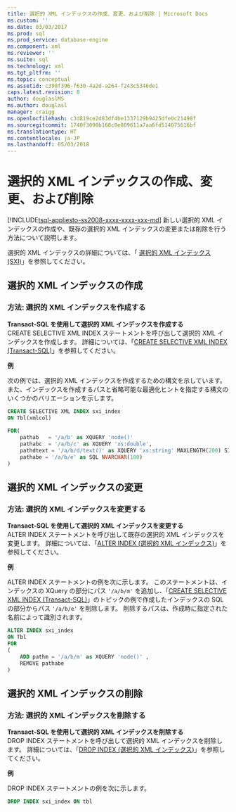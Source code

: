 ```yaml
---
title: 選択的 XML インデックスの作成、変更、および削除 | Microsoft Docs
ms.custom: ''
ms.date: 03/03/2017
ms.prod: sql
ms.prod_service: database-engine
ms.component: xml
ms.reviewer: ''
ms.suite: sql
ms.technology: xml
ms.tgt_pltfrm: ''
ms.topic: conceptual
ms.assetid: c398f396-f630-4a2d-a264-f243c5346de1
caps.latest.revision: 8
author: douglaslMS
ms.author: douglasl
manager: craigg
ms.openlocfilehash: c3d819ce2d83df4be1337129b9425dfe0c21498f
ms.sourcegitcommit: 1740f3090b168c0e809611a7aa6fd514075616bf
ms.translationtype: HT
ms.contentlocale: ja-JP
ms.lasthandoff: 05/03/2018
---
```

# <a name="create-alter-and-drop-selective-xml-indexes"></a>選択的 XML インデックスの作成、変更、および削除
[!INCLUDE[tsql-appliesto-ss2008-xxxx-xxxx-xxx-md](../../includes/tsql-appliesto-ss2008-xxxx-xxxx-xxx-md.md)]
  新しい選択的 XML インデックスの作成や、既存の選択的 XML インデックスの変更または削除を行う方法について説明します。  
  
 選択的 XML インデックスの詳細については、「 [選択的 XML インデックス &#40;SXI&#41;](../../relational-databases/xml/selective-xml-indexes-sxi.md)」を参照してください。  
  
##  <a name="create"></a> 選択的 XML インデックスの作成  
  
### <a name="how-to-create-a-selective-xml-index"></a>方法: 選択的 XML インデックスを作成する  
 **Transact-SQL を使用して選択的 XML インデックスを作成する**  
 CREATE SELECTIVE XML INDEX ステートメントを呼び出して選択的 XML インデックスを作成します。 詳細については、「[CREATE SELECTIVE XML INDEX &#40;Transact-SQL&#41;](../../t-sql/statements/create-selective-xml-index-transact-sql.md)」を参照してください。  
  
 **例**  
  
 次の例では、選択的 XML インデックスを作成するための構文を示しています。 また、インデックスを作成するパスと省略可能な最適化ヒントを指定する構文のいくつかのバリエーションを示します。  
  
```sql  
CREATE SELECTIVE XML INDEX sxi_index  
ON Tbl(xmlcol)  
  
FOR(  
    pathab   = '/a/b' as XQUERY 'node()'  
    pathabc  = '/a/b/c' as XQUERY 'xs:double',   
    pathdtext = '/a/b/d/text()' as XQUERY 'xs:string' MAXLENGTH(200) SINGLETON  
    pathabe = '/a/b/e' as SQL NVARCHAR(100)  
)  
```  
  
  
##  <a name="alter"></a> 選択的 XML インデックスの変更  
  
### <a name="how-to-alter-a-selective-xml-index"></a>方法: 選択的 XML インデックスを変更する  
 **Transact-SQL を使用して選択的 XML インデックスを変更する**  
 ALTER INDEX ステートメントを呼び出して既存の選択的 XML インデックスを変更します。 詳細については、「[ALTER INDEX &#40;選択的 XML インデックス&#41;](../../t-sql/statements/alter-index-selective-xml-indexes.md)」を参照してください。  
  
 **例**  
  
 ALTER INDEX ステートメントの例を次に示します。 このステートメントは、インデックスの XQuery の部分にパス `'/a/b/m'` を追加し、「[CREATE SELECTIVE XML INDEX &#40;Transact-SQL&#41;](../../t-sql/statements/create-selective-xml-index-transact-sql.md)」のトピックの例で作成したインデックスの SQL の部分からパス `'/a/b/e'` を削除します。 削除するパスは、作成時に指定された名前によって識別されます。  
  
```sql  
ALTER INDEX sxi_index  
ON Tbl  
FOR   
(  
    ADD pathm = '/a/b/m' as XQUERY 'node()' ,  
    REMOVE pathabe  
)  
```  
  
  
##  <a name="drop"></a> 選択的 XML インデックスの削除  
  
### <a name="how-to-drop-a-selective-xml-index"></a>方法: 選択的 XML インデックスを削除する  
 **Transact-SQL を使用して選択的 XML インデックスを削除する**  
 DROP INDEX ステートメントを呼び出して選択的 XML インデックスを削除します。 詳細については、「[DROP INDEX &#40;選択的 XML インデックス&#41;](../../t-sql/statements/drop-index-selective-xml-indexes.md)」を参照してください。  
  
 **例**  
  
 DROP INDEX ステートメントの例を次に示します。  
  
```sql  
DROP INDEX sxi_index ON tbl  
```  
  
  
  
